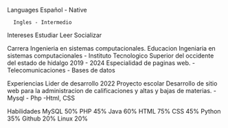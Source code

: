 
 Languages
      Español - Native

      Ingles - Intermedio

 Intereses
      Estudiar
      Leer
      Socializar

 Carrera
        Ingenieria en sistemas computacionales.
 Educacion
      Ingeniaria en sistemas computacionales - Instituto Tecnologico Superior del occidente del estado de hidalgo
      2019 - 2024
      Especialidad de paginas web.
            - Telecomunicaciones
            - Bases de datos

 Experiencias
      Lider de desarrollo 2022
      Proyecto escolar
      Desarrollo de sitio web para la administracion de calificaciones y altas y bajas de materias.
            - Mysql
            - Php
            -Html, CSS

 
Habilidades
      MySQL 50%
      PHP 45%
      Java 60%
      HTML 75%
      CSS 45%
      Python 35%
      Github 20%
      Linux 20%

